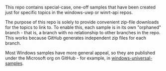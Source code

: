 ﻿This repo contains special-case, one-off samples that have been created just for specific topics in the windows-uwp or winrt-api repos. 

The purpose of this repo is solely to provide convenient zip-file downloads for the topics to link to. 
To enable this, each sample is in its own "orphaned" branch - that is, a branch with no relationship to other branches in the repo. 
This works because GitHub generates independent zip files for each branch. 

Most Windows samples have more general appeal, so they are published under the Microsoft org on GitHub - for example, in [windows-universal-samples](http://github.com/Microsoft/Windows-universal-samples). 


